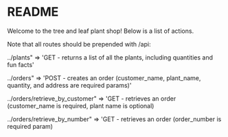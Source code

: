 # README

Welcome to the tree and leaf plant shop! Below is a list of actions. 

Note that all routes should be prepended with /api:

../plants" => 'GET - returns a list of all the plants, including quantities and fun facts'

../orders" => 'POST - creates an order (customer_name, plant_name, quantity, and address are required params)'

../orders/retrieve_by_customer" => 'GET - retrieves an order (customer_name is required, plant name is optional)

../orders/retrieve_by_number" => 'GET - retrieves an order (order_number is required param)
